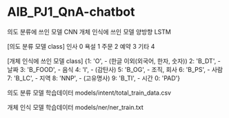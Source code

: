 # AIB_PJ1_QnA-chatbot

의도 분류에 쓰인 모델 CNN
개체 인식에 쓰인 모델 양방향 LSTM 

[의도 분류 모델 class]
인사    0
욕설    1
주문    2
예약    3
기타    4

[개체 인식에 쓰인 모델 class]
{1: 'O', - (한글 이외(외국어, 한자, 숫자))
 2: 'B_DT', - 날짜
 3: 'B_FOOD', - 음식
 4: 'I', - (감탄사)
 5: 'B_OG', - 조직, 회사
 6: 'B_PS', - 사람
 7: 'B_LC', - 지역
 8: 'NNP', - (고유명사)
 9: 'B_TI', - 시간
 0: 'PAD'}

의도 분류 모델 학습데이터
models/intent/total_train_data.csv

개체 인식 모델 학습데이터
models/ner/ner_train.txt

